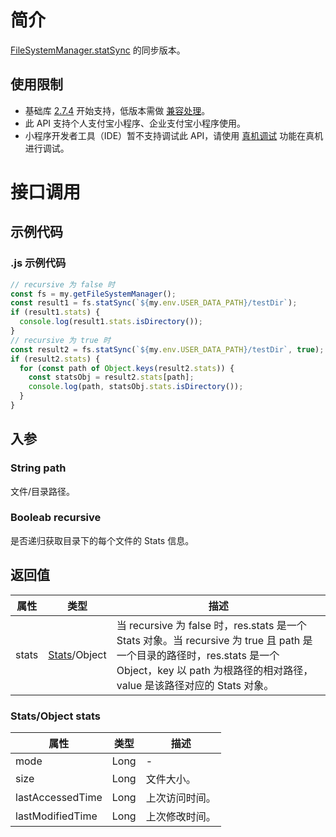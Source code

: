 # 简介

[FileSystemManager.statSync](https://opendocs.alipay.com/mini/api/022b6o) 的同步版本。

## 使用限制

- 基础库 [2.7.4](https://opendocs.alipay.com/mini/framework/lib-upgrade-v2) 开始支持，低版本需做 [兼容处理](https://docs.alipay.com/mini/framework/compatibility)。
- 此 API 支持个人支付宝小程序、企业支付宝小程序使用。
- 小程序开发者工具（IDE）暂不支持调试此 API，请使用 [真机调试](https://opendocs.alipay.com/mini/ide/remote-debug) 功能在真机进行调试。

# 接口调用

## 示例代码

### .js 示例代码

```javascript
// recursive 为 false 时
const fs = my.getFileSystemManager();
const result1 = fs.statSync(`${my.env.USER_DATA_PATH}/testDir`);
if (result1.stats) {
  console.log(result1.stats.isDirectory());
}
// recursive 为 true 时
const result2 = fs.statSync(`${my.env.USER_DATA_PATH}/testDir`, true);
if (result2.stats) {
  for (const path of Object.keys(result2.stats)) {
    const statsObj = result2.stats[path];
    console.log(path, statsObj.stats.isDirectory());
  }
}
```

## 入参

### String path

文件/目录路径。

### Booleab recursive

是否递归获取目录下的每个文件的 Stats 信息。

## 返回值

| **属性** | **类型** | **描述** |
| --- | --- | --- |
| stats | [Stats](https://opendocs.alipay.com/mini/api/stats)/Object | 当 recursive 为 false 时，res.stats 是一个 Stats 对象。当 recursive 为 true 且 path 是一个目录的路径时，res.stats 是一个 Object，key 以 path 为根路径的相对路径，value 是该路径对应的 Stats 对象。 |

### Stats/Object stats

| **属性**         | **类型** | **描述**       |
| ---------------- | -------- | -------------- |
| mode             | Long     | -              |
| size             | Long     | 文件大小。     |
| lastAccessedTime | Long     | 上次访问时间。 |
| lastModifiedTime | Long     | 上次修改时间。 |
